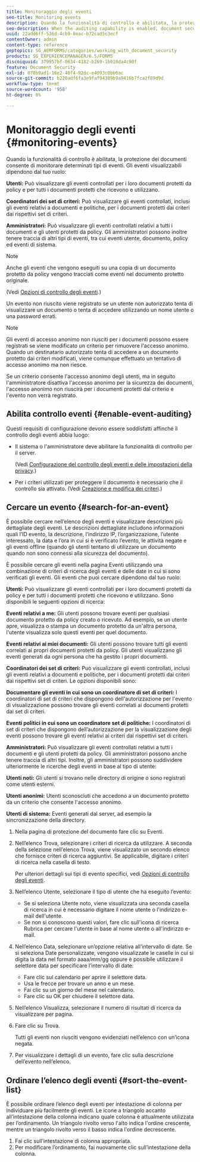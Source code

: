 ```yaml
---
title: Monitoraggio degli eventi
seo-title: Monitoring events
description: Quando la funzionalità di controllo è abilitata, la protezione dei documenti consente di monitorare determinati tipi di eventi. È possibile cercare e ordinare facilmente l’elenco degli eventi utilizzando la protezione del documento.
seo-description: When the auditing capability is enabled, document security enables you to monitor certain types of events. You can easily search and sort the events list using the document security.
uuid: 22add6ff-536d-4cb9-8eac-b72cad5c3ecf
contentOwner: admin
content-type: reference
geptopics: SG_AEMFORMS/categories/working_with_document_security
products: SG_EXPERIENCEMANAGER/6.5/FORMS
discoiquuid: 379957bf-0634-4182-b269-1b010da4c90f
feature: Document Security
exl-id: 078b9ad1-16e2-40f4-92dc-e4093c0bb6ac
source-git-commit: b220adf6fa3e9faf94389b9a9416b7fca2f89d9d
workflow-type: tm+mt
source-wordcount: '958'
ht-degree: 0%

---
```


# Monitoraggio degli eventi {#monitoring-events}

Quando la funzionalità di controllo è abilitata, la protezione dei documenti consente di monitorare determinati tipi di eventi. Gli eventi visualizzabili dipendono dal tuo ruolo:

**Utenti:** Può visualizzare gli eventi controllati per i loro documenti protetti da policy e per tutti i documenti protetti che ricevono e utilizzano.

**Coordinatori dei set di criteri:** Può visualizzare gli eventi controllati, inclusi gli eventi relativi a documenti e politiche, per i documenti protetti dai criteri dai rispettivi set di criteri.

**Amministratori:** Può visualizzare gli eventi controllati relativi a tutti i documenti e gli utenti protetti da policy. Gli amministratori possono inoltre tenere traccia di altri tipi di eventi, tra cui eventi utente, documento, policy ed eventi di sistema.

>[!NOTE]
>
>Anche gli eventi che vengono eseguiti su una copia di un documento protetto da policy vengono tracciati come eventi nel documento protetto originale.

(Vedi [Opzioni di controllo degli eventi](/help/forms/using/admin-help/configuring-client-server-options.md#event-auditing-options).)

Un evento non riuscito viene registrato se un utente non autorizzato tenta di visualizzare un documento o tenta di accedere utilizzando un nome utente o una password errati.

>[!NOTE]
>
>Gli eventi di accesso anonimo non riusciti per i documenti possono essere registrati se viene modificato un criterio per rimuovere l&#39;accesso anonimo. Quando un destinatario autorizzato tenta di accedere a un documento protetto dai criteri modificati, viene comunque effettuato un tentativo di accesso anonimo ma non riesce.

Se un criterio consente l&#39;accesso anonimo degli utenti, ma in seguito l&#39;amministratore disattiva l&#39;accesso anonimo per la sicurezza dei documenti, l&#39;accesso anonimo non riuscirà per i documenti protetti dal criterio e l&#39;evento non verrà registrato.

## Abilita controllo eventi {#enable-event-auditing}

Questi requisiti di configurazione devono essere soddisfatti affinché il controllo degli eventi abbia luogo:

* Il sistema o l&#39;amministratore deve abilitare la funzionalità di controllo per il server.

   (Vedi [Configurazione del controllo degli eventi e delle impostazioni della privacy](/help/forms/using/admin-help/configuring-client-server-options.md#configuring-event-auditing-and-privacy-settings).)

* Per i criteri utilizzati per proteggere il documento è necessario che il controllo sia attivato. (Vedi [Creazione e modifica dei criteri](/help/forms/using/admin-help/creating-policies.md#creating-and-editing-policies).)

## Cercare un evento {#search-for-an-event}

È possibile cercare nell’elenco degli eventi e visualizzare descrizioni più dettagliate degli eventi. Le descrizioni dettagliate includono informazioni quali l’ID evento, la descrizione, l’indirizzo IP, l’organizzazione, l’utente interessato, la data e l’ora in cui si è verificato l’evento, le attività negate e gli eventi offline (quando gli utenti tentano di utilizzare un documento quando non sono connessi alla sicurezza del documento).

È possibile cercare gli eventi nella pagina Eventi utilizzando una combinazione di criteri di ricerca degli eventi e delle date in cui si sono verificati gli eventi. Gli eventi che puoi cercare dipendono dal tuo ruolo:

**Utenti:** Può visualizzare gli eventi controllati per i loro documenti protetti da policy e per tutti i documenti protetti che ricevono e utilizzano. Sono disponibili le seguenti opzioni di ricerca:

**Eventi relativi a me:** Gli utenti possono trovare eventi per qualsiasi documento protetto da policy creato o ricevuto. Ad esempio, se un utente apre, visualizza o stampa un documento protetto da un&#39;altra persona, l&#39;utente visualizza solo questi eventi per quel documento.

**Eventi relativi ai miei documenti:** Gli utenti possono trovare tutti gli eventi correlati ai propri documenti protetti da policy. Gli utenti visualizzano gli eventi generati da ogni persona che ha gestito i propri documenti.

**Coordinatori dei set di criteri:** Può visualizzare gli eventi controllati, inclusi gli eventi relativi a documenti e politiche, per i documenti protetti dai criteri dai rispettivi set di criteri. Le opzioni disponibili sono:

**Documentare gli eventi in cui sono un coordinatore di set di criteri:** I coordinatori di set di criteri che dispongono dell&#39;autorizzazione per l&#39;evento di visualizzazione possono trovare gli eventi correlati ai documenti protetti dai set di criteri.

**Eventi politici in cui sono un coordinatore set di politiche:** I coordinatori di set di criteri che dispongono dell’autorizzazione per la visualizzazione degli eventi possono trovare gli eventi relativi ai criteri dai rispettivi set di criteri.

**Amministratori:** Può visualizzare gli eventi controllati relativi a tutti i documenti e gli utenti protetti da policy. Gli amministratori possono anche tenere traccia di altri tipi. Inoltre, gli amministratori possono suddividere ulteriormente le ricerche degli eventi in base al tipo di utente:

**Utenti noti:** Gli utenti si trovano nelle directory di origine o sono registrati come utenti esterni.

**Utenti anonimi:** Utenti sconosciuti che accedono a un documento protetto da un criterio che consente l&#39;accesso anonimo.

**Utenti di sistema:** Eventi generati dal server, ad esempio la sincronizzazione della directory.

1. Nella pagina di protezione del documento fare clic su Eventi.
1. Nell’elenco Trova, selezionare i criteri di ricerca da utilizzare. A seconda della selezione nell’elenco Trova, viene visualizzato un secondo elenco che fornisce criteri di ricerca aggiuntivi. Se applicabile, digitare i criteri di ricerca nella casella di testo.

   Per ulteriori dettagli sui tipi di evento specifici, vedi [Opzioni di controllo degli eventi](/help/forms/using/admin-help/configuring-client-server-options.md#event-auditing-options).

1. Nell’elenco Utente, selezionare il tipo di utente che ha eseguito l’evento:

   * Se si seleziona Utente noto, viene visualizzata una seconda casella di ricerca in cui è necessario digitare il nome utente o l&#39;indirizzo e-mail dell&#39;utente.
   * Se non si conoscono questi valori, fare clic sull&#39;icona di ricerca Rubrica per cercare l&#39;utente in base al nome utente o all&#39;indirizzo e-mail.

1. Nell’elenco Data, selezionare un’opzione relativa all’intervallo di date. Se si seleziona Date personalizzate, vengono visualizzate le caselle in cui si digita la data nel formato aaaa/mm/gg oppure è possibile utilizzare il selettore data per specificare l’intervallo di date:

   * Fare clic sul calendario per aprire il selettore data.
   * Usa le frecce per trovare un anno e un mese.
   * Fai clic su un giorno del mese nel calendario.
   * Fare clic su OK per chiudere il selettore data.

1. Nell’elenco Visualizza, selezionare il numero di risultati di ricerca da visualizzare per pagina.
1. Fare clic su Trova.

   Tutti gli eventi non riusciti vengono evidenziati nell’elenco con un’icona negata.

1. Per visualizzare i dettagli di un evento, fare clic sulla descrizione dell’evento nell’elenco.

## Ordinare l’elenco degli eventi {#sort-the-event-list}

È possibile ordinare l’elenco degli eventi per intestazione di colonna per individuare più facilmente gli eventi. Le icone a triangolo accanto all’intestazione della colonna indicano quale colonna è attualmente utilizzata per l’ordinamento. Un triangolo rivolto verso l&#39;alto indica l&#39;ordine crescente, mentre un triangolo rivolto verso il basso indica l&#39;ordine decrescente.

1. Fai clic sull’intestazione di colonna appropriata.
1. Per modificare l’ordinamento, fai nuovamente clic sull’intestazione della colonna.
